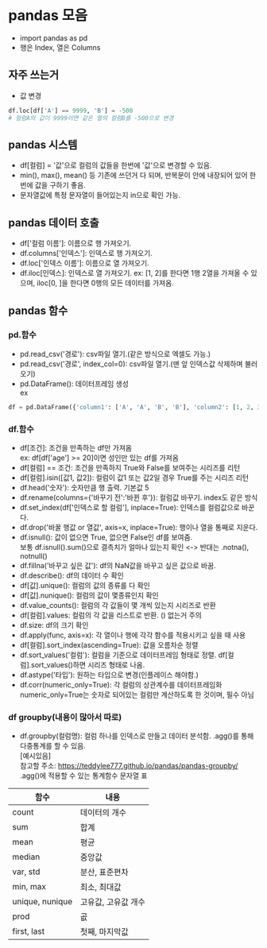 # pandas 모음
- import pandas as pd
- 행은 Index, 열은 Columns

## 자주 쓰는거
- 값 변경
```python
df.loc[df['A'] == 9999, 'B'] = -500
# 컬럼A의 값이 9999이면 같은 열의 컬럼B를 -500으로 변경
```


## pandas 시스템
- df[컬럼] = '값'으로 컬럼의 값들을 한번에 '값'으로 변경할 수 있음.
- min(), max(), mean() 등 기존에 쓰던거 다 되며, 반복문이 안에 내장되어 있어 한번에 값을 구하기 좋음.
- 문자열값에 특정 문자열이 들어있는지 in으로 확인 가능.

## pandas 데이터 호출
- df['컬럼 이름']: 이름으로 행 가져오기.
- df.columns['인덱스']: 인덱스로 행 가져오기.
- df.loc['인덱스 이름']: 이름으로 열 가져오기.
- df.iloc[인덱스]: 인덱스로 열 가져오기.
ex: [1, 2]를 한다면 1행 2열을 가져올 수 있으며, iloc[0, ]을 한다면 0행의 모든 데이터를 가져옴.
## pandas 함수
### pd.함수
- pd.read_csv('경로'): csv파일 열기.(같은 방식으로 엑셀도 가능.)
- pd.read_csv('경로', index_col=0): csv파일 열기.(맨 앞 인덱스값 삭제하며 불러오기)
- pd.DataFrame(): 데이터프레임 생성  
ex  
```python
df = pd.DataFrame({'column1': ['A', 'A', 'B', 'B'], 'column2': [1, 2, 3, 4]}, index=['1', '2', '3', '4'])
```
### df.함수
- df[조건]: 조건을 만족하는 df만 가져옴  
ex: df[df['age'] >= 20]이면 성인만 있는 df를 가져옴
- df[컬럼] == 조건: 조건을 만족하지 True와 False를 보여주는 시리즈를 리턴
- df[컬럼].isin([값1, 값2]): 컬럼이 값1 또는 값2일 경우 True를 주는 시리즈 리턴
- df.head('숫자'): 숫자만큼 행 출력. 기본값 5
- df.rename(columns={'바꾸기 전':'바뀐 후'}): 컬럼값 바꾸기. index도 같은 방식
- df.set_index(df['인덱스로 할 컬럼'], inplace=True): 인덱스를 컬럼값으로 바꾼다.
- df.drop('바꿀 행값 or 열값', axis=x, inplace=True): 행이나 열을 통째로 지운다.
- df.isnull(): 값이 없으면 True, 없으면 False인 df를 보여줌.  
보통 df.isnull().sum()으로 결측치가 얼마나 있는지 확인 <-> 반대는 .notna(), notnull()  
- df.fillna('바꾸고 싶은 값'): df의 NaN값을 바꾸고 싶은 값으로 바꿈.
- df.describe(): df의 데이터 수 확인
- df[값].unique(): 컬럼의 값의 종류를 다 확인
- df[값].nunique(): 컬럼의 값이 몇종류인지 확인
- df.value_counts(): 컬럼의 각 값들이 몇 개씩 있는지 시리즈로 반환
- df[컬럼].values: 컬럼의 각 값을 리스트로 반환. () 없는거 주의
- df.size: df의 크기 확인
- df.apply(func, axis=x): 각 열이나 행에 각각 함수를 적용시키고 싶을 때 사용
- df[컬럼].sort_index(ascending=True): 값을 오름차순 정렬
- df.sort_values('컬럼'): 컬럼을 기준으로 데이터프레임 형태로 정렬. df[컬럼].sort_values()하면 시리즈 형태로 나옴.
- df.astype('타입'): 원하는 타입으로 변경(인플레이스 해야함.)
- df.corr(numeric_only=True): 각 컬럼의 상관계수를 데이터프레임화  
numeric_only=True는 숫자로 되어있는 컬럼만 계산하도록 한 것이며, 필수 아님

### df groupby(내용이 많아서 따로)
- df.groupby(컬럼명): 컬럼 하나를 인덱스로 만들고 데이터 분석함. .agg()를 통해 다중통계를 할 수 있음.  
[예시있음]  
참고할 주소: https://teddylee777.github.io/pandas/pandas-groupby/  
.agg()에 적용할 수 있는 통계함수 문자열 표  

함수 | 내용
------|----
count | 데이터의 개수
sum | 합계
mean | 평균
median | 중앙값
var, std | 분산, 표준편차
min, max | 최소, 최대값
unique, nunique | 고유값, 고유값 개수
prod | 곲
first, last | 첫째, 마지막값